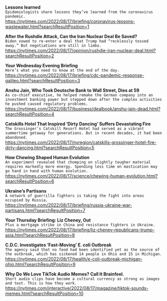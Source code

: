 **Lessons learned**\
`Epidemiologists share lessons they’ve learned from the coronavirus pandemic.`\
https://nytimes.com/2022/08/17/briefing/coronavirus-lessons-wastewater.html?searchResultPosition=1

**After the Rushdie Attack, Can the Iran Nuclear Deal Be Saved?**\
`Biden vowed to re-enter a deal that Trump had “recklessly tossed away.” But negotiations are still in limbo.`\
https://nytimes.com/2022/08/17/opinion/rushdie-iran-nuclear-deal.html?searchResultPosition=2

**Your Wednesday Evening Briefing**\
`Here’s what you need to know at the end of the day.`\
https://nytimes.com/2022/08/17/briefing/cdc-pandemic-response-galileo.html?searchResultPosition=3

**Anshu Jain, Who Took Deutsche Bank to Wall Street, Dies at 59**\
`As co-chief executive, he helped remake the German company into an investment banking power but stepped down after the complex activities he pushed caused regulatory problems.`\
https://nytimes.com/2022/08/17/business/dealbook/anshu-jain-dead.html?searchResultPosition=4

**Catskills Hotel That Inspired ‘Dirty Dancing’ Suffers Devastating Fire**\
`The Grossinger’s Catskill Resort Hotel had served as a vibrant summertime getaway for generations. But in recent decades, it had been abandoned.`\
https://nytimes.com/2022/08/17/nyregion/catskills-grossinger-hotel-fire-dirty-dancing.html?searchResultPosition=5

**How Chewing Shaped Human Evolution**\
`An experiment revealed that chomping on slightly tougher material requires markedly more energy. Spending less time on mastication may go hand in hand with human evolution.`\
https://nytimes.com/2022/08/17/science/chewing-human-evolution.html?searchResultPosition=6

**Ukraine’s Partisans**\
`A network of guerrilla fighters is taking the fight into areas occupied by Russia.`\
https://nytimes.com/2022/08/17/briefing/russia-ukraine-war-partisans.html?searchResultPosition=7

**Your Thursday Briefing: Liz Cheney, Out**\
`Plus a mortgage strike in China and resistance fighters in Ukraine.`\
https://nytimes.com/2022/08/17/briefing/liz-cheney-republicans-trump-asia.html?searchResultPosition=8

**C.D.C. Investigates ‘Fast-Moving’ E. coli Outbreak**\
`The agency said that no food had been identified yet as the source of the outbreak, which has sickened 14 people in Ohio and 15 in Michigan.`\
https://nytimes.com/2022/08/17/health/e-coli-outbreak-michigan-ohio.html?searchResultPosition=9

**Why Do We Love TikTok Audio Memes? Call It Brainfeel.**\
`Short audio clips have become a cultural currency as strong as images and text. This is how they work.`\
https://nytimes.com/interactive/2022/08/17/magazine/tiktok-sounds-memes.html?searchResultPosition=10


